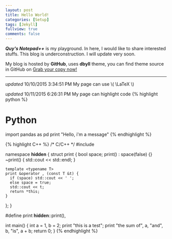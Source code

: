 ```yaml
---
layout: post
title: Hello World!
categories: [Setup]
tags: [Jekyll]
fullview: true
comments: false
---
```


***Quy's Notepad++*** is my playground. In here, I would like to share interested stuffs. This blog is underconstruction. I will update very soon.

My blog is hosted by **GitHub**, uses **dbyll** theme, you can find theme source in GitHub on
<a class="btn btn-default" href="https://github.com/dbtek/dbyll">Grab your copy now!</a>

---
*updated* 10/10/2015 3:34:51 PM
My page can use \\( \LaTeX  \\)

*updated* 10/11/2015 6:26:31 PM
My page can highlight code
{% highlight python %}
# Python
import pandas as pd
print "Hello, i'm a message"
{% endhighlight %}

{% highlight C++ %}
/* C/C++ */
#include <iostream>

namespace __hidden__ {
  struct print {
    bool space;
    print() : space(false) {}
    ~print() { std::cout << std::endl; }

    template <typename T>
    print &operator , (const T &t) {
      if (space) std::cout << ' ';
      else space = true;
      std::cout << t;
      return *this;
    }
  };
}

#define print __hidden__::print(),

int main() {
  int a = 1, b = 2;
  print "this is a test";
  print "the sum of", a, "and", b, "is", a + b;
  return 0;
}
{% endhighlight %}

